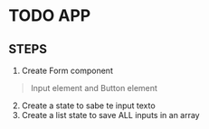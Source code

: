 # TODO APP
## STEPS
1. Create Form component
> Input element and Button element
2. Create a state to sabe te input texto
3. Create a list state to save ALL inputs in an array
